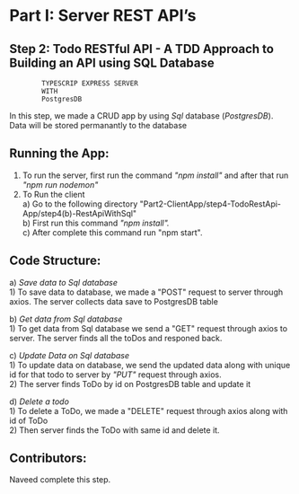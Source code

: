 

Part I: Server REST API’s
=========================

Step 2: Todo RESTful API - A TDD Approach to Building an API using SQL Database
-------------------------------------------------------------------------------

            TYPESCRIP EXPRESS SERVER
            WITH
            PostgresDB



In this step, we made a CRUD app by using _Sql_ database (_PostgresDB_). Data will be stored permanantly to the database



Running the App:
---------------

  1) To run the server, first run the command *"npm install"* and after that run *"npm run nodemon"*<br />
  2) To Run the client<br />
     a) Go to the following directory "Part2-ClientApp/step4-TodoRestApi-App/step4(b)-RestApiWithSql"<br />
     b) First run this command *"npm install".*<br />
     c) After complete this command run "npm start".







Code Structure:
--------------

  a) _Save data to Sql database_<br />
      1) To save data to database, we made a "POST" request to server through axios. The server collects data save to PostgresDB table



  b) _Get data from Sql database_<br />
      1) To get data from Sql database we send a "GET" request through axios to server. The server finds all the toDos and responed back.


  c) _Update Data on Sql database_<br />
      1) To update data on database, we send the updated data along with unique id for that todo to server by *"PUT"* request through axios.<br />
      2) The server finds ToDo by id on PostgresDB table and update it


  d) _Delete a todo_<br />
      1) To delete a ToDo, we made a "DELETE" request through axios along with id of ToDo<br />
      2) Then server finds the ToDo with same id and delete it.





Contributors:
-------------
Naveed complete this step.
